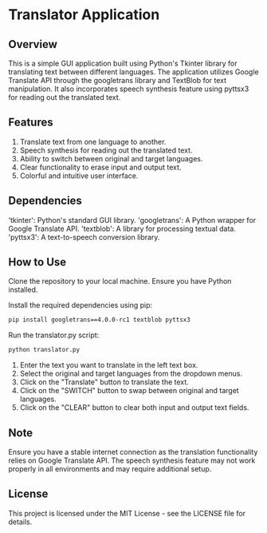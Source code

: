 # Translator Application

## Overview
This is a simple GUI application built using Python's Tkinter library for translating text between different languages. The application utilizes Google Translate API through the googletrans library and TextBlob for text manipulation. It also incorporates speech synthesis feature using pyttsx3 for reading out the translated text.

## Features
1. Translate text from one language to another.
2. Speech synthesis for reading out the translated text.
3. Ability to switch between original and target languages.
4. Clear functionality to erase input and output text.
5. Colorful and intuitive user interface.

## Dependencies
'tkinter': Python's standard GUI library.
'googletrans': A Python wrapper for Google Translate API.
'textblob': A library for processing textual data.
'pyttsx3': A text-to-speech conversion library.

## How to Use
Clone the repository to your local machine.
Ensure you have Python installed.

Install the required dependencies using pip:

```bash
pip install googletrans==4.0.0-rc1 textblob pyttsx3
```

Run the translator.py script:

```bash
python translator.py
```

1. Enter the text you want to translate in the left text box.
2. Select the original and target languages from the dropdown menus.
3. Click on the "Translate" button to translate the text.
4. Click on the "SWITCH" button to swap between original and target languages.
5. Click on the "CLEAR" button to clear both input and output text fields.

## Note
Ensure you have a stable internet connection as the translation functionality relies on Google Translate API.
The speech synthesis feature may not work properly in all environments and may require additional setup.

## License
This project is licensed under the MIT License - see the LICENSE file for details.